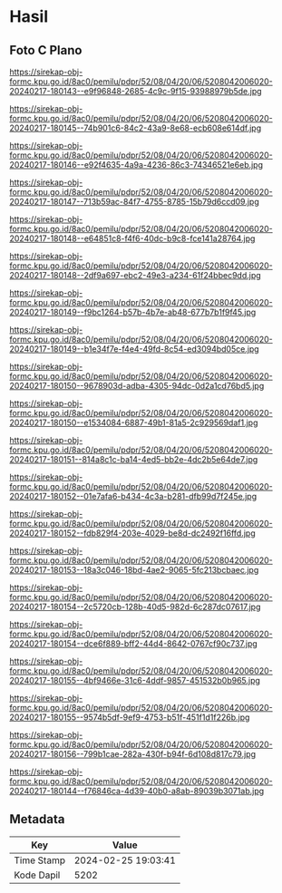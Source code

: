 # Hasil

## Foto C Plano

https://sirekap-obj-formc.kpu.go.id/8ac0/pemilu/pdpr/52/08/04/20/06/5208042006020-20240217-180143--e9f96848-2685-4c9c-9f15-93988979b5de.jpg

https://sirekap-obj-formc.kpu.go.id/8ac0/pemilu/pdpr/52/08/04/20/06/5208042006020-20240217-180145--74b901c6-84c2-43a9-8e68-ecb608e614df.jpg

https://sirekap-obj-formc.kpu.go.id/8ac0/pemilu/pdpr/52/08/04/20/06/5208042006020-20240217-180146--e92f4635-4a9a-4236-86c3-74346521e6eb.jpg

https://sirekap-obj-formc.kpu.go.id/8ac0/pemilu/pdpr/52/08/04/20/06/5208042006020-20240217-180147--713b59ac-84f7-4755-8785-15b79d6ccd09.jpg

https://sirekap-obj-formc.kpu.go.id/8ac0/pemilu/pdpr/52/08/04/20/06/5208042006020-20240217-180148--e64851c8-f4f6-40dc-b9c8-fce141a28764.jpg

https://sirekap-obj-formc.kpu.go.id/8ac0/pemilu/pdpr/52/08/04/20/06/5208042006020-20240217-180148--2df9a697-ebc2-49e3-a234-61f24bbec9dd.jpg

https://sirekap-obj-formc.kpu.go.id/8ac0/pemilu/pdpr/52/08/04/20/06/5208042006020-20240217-180149--f9bc1264-b57b-4b7e-ab48-677b7b1f9f45.jpg

https://sirekap-obj-formc.kpu.go.id/8ac0/pemilu/pdpr/52/08/04/20/06/5208042006020-20240217-180149--b1e34f7e-f4e4-49fd-8c54-ed3094bd05ce.jpg

https://sirekap-obj-formc.kpu.go.id/8ac0/pemilu/pdpr/52/08/04/20/06/5208042006020-20240217-180150--9678903d-adba-4305-94dc-0d2a1cd76bd5.jpg

https://sirekap-obj-formc.kpu.go.id/8ac0/pemilu/pdpr/52/08/04/20/06/5208042006020-20240217-180150--e1534084-6887-49b1-81a5-2c929569daf1.jpg

https://sirekap-obj-formc.kpu.go.id/8ac0/pemilu/pdpr/52/08/04/20/06/5208042006020-20240217-180151--814a8c1c-ba14-4ed5-bb2e-4dc2b5e64de7.jpg

https://sirekap-obj-formc.kpu.go.id/8ac0/pemilu/pdpr/52/08/04/20/06/5208042006020-20240217-180152--01e7afa6-b434-4c3a-b281-dfb99d7f245e.jpg

https://sirekap-obj-formc.kpu.go.id/8ac0/pemilu/pdpr/52/08/04/20/06/5208042006020-20240217-180152--fdb829f4-203e-4029-be8d-dc2492f16ffd.jpg

https://sirekap-obj-formc.kpu.go.id/8ac0/pemilu/pdpr/52/08/04/20/06/5208042006020-20240217-180153--18a3c046-18bd-4ae2-9065-5fc213bcbaec.jpg

https://sirekap-obj-formc.kpu.go.id/8ac0/pemilu/pdpr/52/08/04/20/06/5208042006020-20240217-180154--2c5720cb-128b-40d5-982d-6c287dc07617.jpg

https://sirekap-obj-formc.kpu.go.id/8ac0/pemilu/pdpr/52/08/04/20/06/5208042006020-20240217-180154--dce6f889-bff2-44d4-8642-0767cf90c737.jpg

https://sirekap-obj-formc.kpu.go.id/8ac0/pemilu/pdpr/52/08/04/20/06/5208042006020-20240217-180155--4bf9466e-31c6-4ddf-9857-451532b0b965.jpg

https://sirekap-obj-formc.kpu.go.id/8ac0/pemilu/pdpr/52/08/04/20/06/5208042006020-20240217-180155--9574b5df-9ef9-4753-b51f-451f1d1f226b.jpg

https://sirekap-obj-formc.kpu.go.id/8ac0/pemilu/pdpr/52/08/04/20/06/5208042006020-20240217-180156--799b1cae-282a-430f-b94f-6d108d817c79.jpg

https://sirekap-obj-formc.kpu.go.id/8ac0/pemilu/pdpr/52/08/04/20/06/5208042006020-20240217-180144--f76846ca-4d39-40b0-a8ab-89039b3071ab.jpg


## Metadata

| Key        | Value               |
| ---------- | ------------------- |
| Time Stamp | 2024-02-25 19:03:41 |
| Kode Dapil | 5202                |



